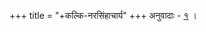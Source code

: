 +++
title = "+कल्कि-नरसिंहाचार्य"
+++
अनुवादाः - [१](https://mdl.mandayamsabha.in/uploads/book/bk_1596712252.pdf) । 